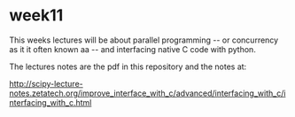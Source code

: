 week11
======

This weeks lectures will be about parallel programming -- or concurrency as it it
often known aa -- and interfacing native C code with python.

The lectures notes are the pdf in this repository and the notes at:

http://scipy-lecture-notes.zetatech.org/improve_interface_with_c/advanced/interfacing_with_c/interfacing_with_c.html
